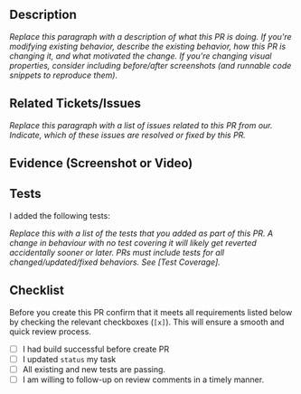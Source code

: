 ## Description

*Replace this paragraph with a description of what this PR is doing. If you're modifying existing behavior, describe the existing behavior, how this PR is changing it, and what motivated the change. If you're changing visual properties, consider including before/after screenshots (and runnable code snippets to reproduce them).*

## Related Tickets/Issues
*Replace this paragraph with a list of issues related to this PR from our. Indicate, which of these issues are resolved or fixed by this PR.*

## Evidence (Screenshot or Video)

## Tests

I added the following tests:

*Replace this with a list of the tests that you added as part of this PR. A change in behaviour with no test covering it
will likely get reverted accidentally sooner or later. PRs must include tests for all changed/updated/fixed behaviors. See [Test Coverage].*

## Checklist

Before you create this PR confirm that it meets all requirements listed below by checking the relevant checkboxes (`[x]`). This will ensure a smooth and quick review process.

- [ ] I had build successful before create PR
- [ ] I updated `status` my task 
- [ ] All existing and new tests are passing.
- [ ] I am willing to follow-up on review comments in a timely manner.
